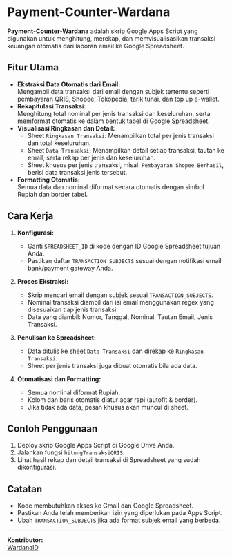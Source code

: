 # Payment-Counter-Wardana

**Payment-Counter-Wardana** adalah skrip Google Apps Script yang digunakan untuk menghitung, merekap, dan memvisualisasikan transaksi keuangan otomatis dari laporan email ke Google Spreadsheet.

## Fitur Utama

- **Ekstraksi Data Otomatis dari Email:**  
  Mengambil data transaksi dari email dengan subjek tertentu seperti pembayaran QRIS, Shopee, Tokopedia, tarik tunai, dan top up e-wallet.
- **Rekapitulasi Transaksi:**  
  Menghitung total nominal per jenis transaksi dan keseluruhan, serta memformat otomatis ke dalam bentuk tabel di Google Spreadsheet.
- **Visualisasi Ringkasan dan Detail:**  
  - Sheet `Ringkasan Transaksi`: Menampilkan total per jenis transaksi dan total keseluruhan.
  - Sheet `Data Transaksi`: Menampilkan detail setiap transaksi, tautan ke email, serta rekap per jenis dan keseluruhan.
  - Sheet khusus per jenis transaksi, misal: `Pembayaran Shopee Berhasil`, berisi data transaksi jenis tersebut.
- **Formatting Otomatis:**  
  Semua data dan nominal diformat secara otomatis dengan simbol Rupiah dan border tabel.

## Cara Kerja

1. **Konfigurasi:**
   - Ganti `SPREADSHEET_ID` di kode dengan ID Google Spreadsheet tujuan Anda.
   - Pastikan daftar `TRANSACTION_SUBJECTS` sesuai dengan notifikasi email bank/payment gateway Anda.

2. **Proses Ekstraksi:**
   - Skrip mencari email dengan subjek sesuai `TRANSACTION_SUBJECTS`.
   - Nominal transaksi diambil dari isi email menggunakan regex yang disesuaikan tiap jenis transaksi.
   - Data yang diambil: Nomor, Tanggal, Nominal, Tautan Email, Jenis Transaksi.

3. **Penulisan ke Spreadsheet:**
   - Data ditulis ke sheet `Data Transaksi` dan direkap ke `Ringkasan Transaksi`.
   - Sheet per jenis transaksi juga dibuat otomatis bila ada data.

4. **Otomatisasi dan Formatting:**
   - Semua nominal diformat Rupiah.
   - Kolom dan baris otomatis diatur agar rapi (autofit & border).
   - Jika tidak ada data, pesan khusus akan muncul di sheet.

## Contoh Penggunaan

1. Deploy skrip Google Apps Script di Google Drive Anda.
2. Jalankan fungsi `hitungTransaksiQRIS`.
3. Lihat hasil rekap dan detail transaksi di Spreadsheet yang sudah dikonfigurasi.

## Catatan

- Kode membutuhkan akses ke Gmail dan Google Spreadsheet.
- Pastikan Anda telah memberikan izin yang diperlukan pada Apps Script.
- Ubah `TRANSACTION_SUBJECTS` jika ada format subjek email yang berbeda.

---

**Kontributor:**  
[WardanaID](https://github.com/WardanaID)
